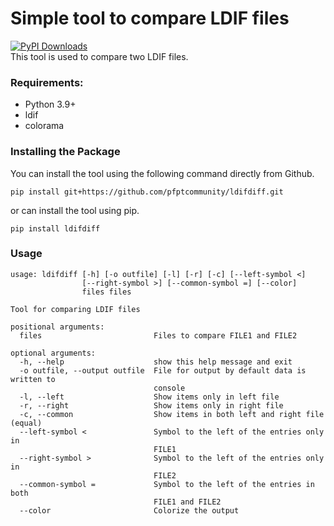 # Simple tool to compare LDIF files
[![PyPI Downloads](https://static.pepy.tech/badge/ldifdiff)](https://pepy.tech/projects/ldifdiff)  
This tool is used to compare two LDIF files.

### Requirements:

* Python 3.9+
* ldif
* colorama
 
### Installing the Package

You can install the tool using the following command directly from Github.

```
pip install git+https://github.com/pfptcommunity/ldifdiff.git
```

or can install the tool using pip.

```
pip install ldifdiff
```

### Usage

```
usage: ldifdiff [-h] [-o outfile] [-l] [-r] [-c] [--left-symbol <]
                [--right-symbol >] [--common-symbol =] [--color]
                files files

Tool for comparing LDIF files

positional arguments:
  files                         Files to compare FILE1 and FILE2

optional arguments:
  -h, --help                    show this help message and exit
  -o outfile, --output outfile  File for output by default data is written to
                                console
  -l, --left                    Show items only in left file
  -r, --right                   Show items only in right file
  -c, --common                  Show items in both left and right file (equal)
  --left-symbol <               Symbol to the left of the entries only in
                                FILE1
  --right-symbol >              Symbol to the left of the entries only in
                                FILE2
  --common-symbol =             Symbol to the left of the entries in both
                                FILE1 and FILE2
  --color                       Colorize the output
```
